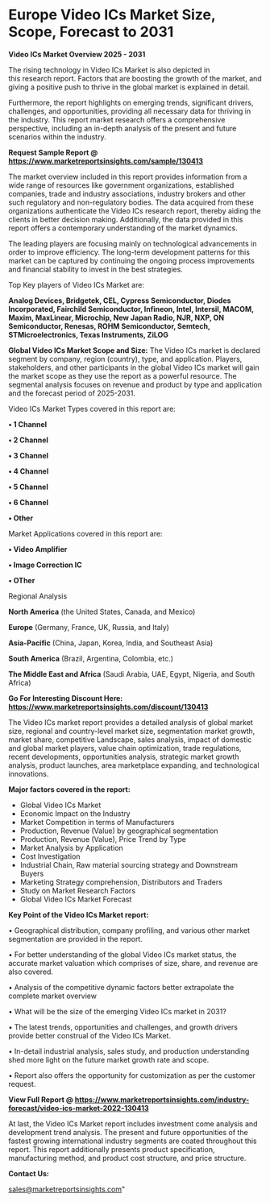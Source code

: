 # Europe Video ICs Market Size, Scope, Forecast to 2031

<Strong> Video ICs Market Overview 2025 - 2031</strong>

The rising technology in Video ICs Market is also depicted in this research report. Factors that are boosting the growth of the market, and giving a positive push to thrive in the global market is explained in detail.

Furthermore, the report highlights on emerging trends, significant drivers, challenges, and opportunities, providing all necessary data for thriving in the industry. This report market research offers a comprehensive perspective, including an in-depth analysis of the present and future scenarios within the industry.

<strong>Request Sample Report @ <a href=https://www.marketreportsinsights.com/sample/130413>https://www.marketreportsinsights.com/sample/130413</a></strong>

The market overview included in this report provides information from a wide range of resources like government organizations, established companies, trade and industry associations, industry brokers and other such regulatory and non-regulatory bodies. The data acquired from these organizations authenticate the Video ICs research report, thereby aiding the clients in better decision making. Additionally, the data provided in this report offers a contemporary understanding of the market dynamics.

The leading players are focusing mainly on technological advancements in order to improve efficiency. The long-term development patterns for this market can be captured by continuing the ongoing process improvements and financial stability to invest in the best strategies.

Top Key players of Video ICs Market are:

<strong>Analog Devices, Bridgetek, CEL, Cypress Semiconductor, Diodes Incorporated, Fairchild Semiconductor, Infineon, Intel, Intersil, MACOM, Maxim, MaxLinear, Microchip, New Japan Radio, NJR, NXP, ON Semiconductor, Renesas, ROHM Semiconductor, Semtech, STMicroelectronics, Texas Instruments, ZiLOG</strong>

<strong><b>Global Video ICs Market Scope and Size:</b></strong>
The Video ICs market is declared segment by company, region (country), type, and application. Players, stakeholders, and other participants in the global Video ICs market will gain the market scope as they use the report as a powerful resource. The segmental analysis focuses on revenue and product by type and application and the forecast period of 2025-2031.

Video ICs Market Types covered in this report are:

<strong>• 1 Channel

• 2 Channel

• 3 Channel

• 4 Channel

• 5 Channel

• 6 Channel

• Other</strong>

Market Applications covered in this report are:

<strong>• Video Amplifier

• Image Correction IC

• OTher</strong> 

Regional Analysis

<strong>North America</strong> (the United States, Canada, and Mexico)

<strong>Europe</strong> (Germany, France, UK, Russia, and Italy)

<strong>Asia-Pacific</strong> (China, Japan, Korea, India, and Southeast Asia)

<strong>South America</strong> (Brazil, Argentina, Colombia, etc.)

<strong>The Middle East and Africa</strong> (Saudi Arabia, UAE, Egypt, Nigeria, and South Africa)

<strong>Go For Interesting Discount Here: <a href=https://www.marketreportsinsights.com/discount/130413>https://www.marketreportsinsights.com/discount/130413</a></strong>

The Video ICs market report provides a detailed analysis of global market size, regional and country-level market size, segmentation market growth, market share, competitive Landscape, sales analysis, impact of domestic and global market players, value chain optimization, trade regulations, recent developments, opportunities analysis, strategic market growth analysis, product launches, area marketplace expanding, and technological innovations.

<strong><b>Major factors covered in the report:</b></strong>
<ul>
  <li>Global Video ICs Market </li>
  <li>Economic Impact on the Industry</li>
  <li>Market Competition in terms of Manufacturers</li>
  <li>Production, Revenue (Value) by geographical segmentation</li>
  <li>Production, Revenue (Value), Price Trend by Type</li>
  <li>Market Analysis by Application</li>
  <li>Cost Investigation</li>
  <li>Industrial Chain, Raw material sourcing strategy and Downstream Buyers</li>
  <li>Marketing Strategy comprehension, Distributors and Traders</li>
  <li>Study on Market Research Factors</li>
  <li>Global Video ICs Market Forecast</li>
</ul>

<strong><b>Key Point of the Video ICs Market report:</b></strong>

• Geographical distribution, company profiling, and various other market segmentation are provided in the report.

• For better understanding of the global Video ICs market status, the accurate market valuation which comprises of size, share, and revenue are also covered.

• Analysis of the competitive dynamic factors better extrapolate the complete market overview

• What will be the size of the emerging Video ICs market in 2031?

• The latest trends, opportunities and challenges, and growth drivers provide better construal of the Video ICs Market.

• In-detail industrial analysis, sales study, and production understanding shed more light on the future market growth rate and scope.

• Report also offers the opportunity for customization as per the customer request.

<strong><b>View Full Report @ <a href=https://www.marketreportsinsights.com/industry-forecast/video-ics-market-2022-130413>https://www.marketreportsinsights.com/industry-forecast/video-ics-market-2022-130413</a></b></strong>


At last, the Video ICs Market report includes investment come analysis and development trend analysis. The present and future opportunities of the fastest growing international industry segments are coated throughout this report. This report additionally presents product specification, manufacturing method, and product cost structure, and price structure.

<strong>Contact Us:</strong>

sales@marketreportsinsights.com"
